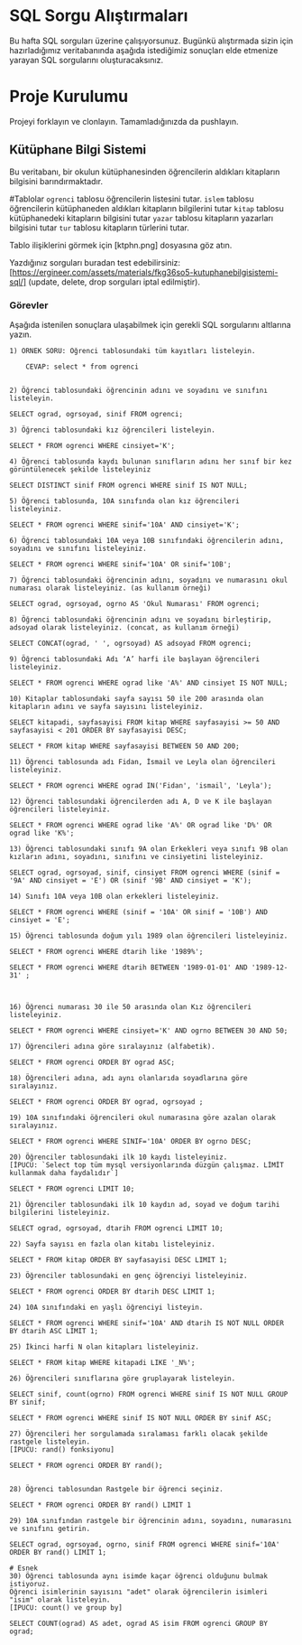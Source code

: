 # SQL Sorgu Alıştırmaları

Bu hafta SQL sorguları üzerine çalışıyorsunuz. Bugünkü alıştırmada sizin için hazırladığımız veritabanında aşağıda istediğimiz sonuçları elde etmenize yarayan SQL sorgularını oluşturacaksınız.

# Proje Kurulumu

Projeyi forklayın ve clonlayın. Tamamladığınızda da pushlayın.

## Kütüphane Bilgi Sistemi

Bu veritabanı, bir okulun kütüphanesinden öğrencilerin aldıkları kitapların bilgisini barındırmaktadır.

#Tablolar
`ogrenci` tablosu öğrencilerin listesini tutar.
`islem` tablosu öğrencilerin kütüphaneden aldıkları kitapların bilgilerini tutar
`kitap` tablosu kütüphanedeki kitapların bilgisini tutar
`yazar` tablosu kitapların yazarları bilgisini tutar
`tur` tablosu kitapların türlerini tutar.

Tablo ilişiklerini görmek için [ktphn.png] dosyasına göz atın.

Yazdığınız sorguları buradan test edebilirsiniz: [https://ergineer.com/assets/materials/fkg36so5-kutuphanebilgisistemi-sql/] (update, delete, drop sorguları iptal edilmiştir).

### Görevler

Aşağıda istenilen sonuçlara ulaşabilmek için gerekli SQL sorgularını altlarına yazın.

    1) ÖRNEK SORU: Öğrenci tablosundaki tüm kayıtları listeleyin.

    	CEVAP: select * from ogrenci


    2) Öğrenci tablosundaki öğrencinin adını ve soyadını ve sınıfını listeleyin.

    SELECT ograd, ogrsoyad, sinif FROM ogrenci;

    3) Öğrenci tablosundaki kız öğrencileri listeleyin.

    SELECT * FROM ogrenci WHERE cinsiyet='K';

    4) Öğrenci tablosunda kaydı bulunan sınıfların adını her sınıf bir kez görüntülenecek şekilde listeleyiniz

    SELECT DISTINCT sinif FROM ogrenci WHERE sinif IS NOT NULL;

    5) Öğrenci tablosunda, 10A sınıfında olan kız öğrencileri listeleyiniz.

    SELECT * FROM ogrenci WHERE sinif='10A' AND cinsiyet='K';

    6) Öğrenci tablosundaki 10A veya 10B sınıfındaki öğrencilerin adını, soyadını ve sınıfını listeleyiniz.

    SELECT * FROM ogrenci WHERE sinif='10A' OR sinif='10B';

    7) Öğrenci tablosundaki öğrencinin adını, soyadını ve numarasını okul numarası olarak listeleyiniz. (as kullanım örneği)

    SELECT ograd, ogrsoyad, ogrno AS 'Okul Numarası' FROM ogrenci;

    8) Öğrenci tablosundaki öğrencinin adını ve soyadını birleştirip, adsoyad olarak listeleyiniz. (concat, as kullanım örneği)

    SELECT CONCAT(ograd, ' ', ogrsoyad) AS adsoyad FROM ogrenci;

    9) Öğrenci tablosundaki Adı ‘A’ harfi ile başlayan öğrencileri listeleyiniz.

    SELECT * FROM ogrenci WHERE ograd like 'A%' AND cinsiyet IS NOT NULL;

    10) Kitaplar tablosundaki sayfa sayısı 50 ile 200 arasında olan kitapların adını ve sayfa sayısını listeleyiniz.

    SELECT kitapadi, sayfasayisi FROM kitap WHERE sayfasayisi >= 50 AND sayfasayisi < 201 ORDER BY sayfasayisi DESC;

    SELECT * FROM kitap WHERE sayfasayisi BETWEEN 50 AND 200;

    11) Öğrenci tablosunda adı Fidan, İsmail ve Leyla olan öğrencileri listeleyiniz.

    SELECT * FROM ogrenci WHERE ograd IN('Fidan', 'ismail', 'Leyla');

    12) Öğrenci tablosundaki öğrencilerden adı A, D ve K ile başlayan öğrencileri listeleyiniz.

    SELECT * FROM ogrenci WHERE ograd like 'A%' OR ograd like 'D%' OR ograd like 'K%';

    13) Öğrenci tablosundaki sınıfı 9A olan Erkekleri veya sınıfı 9B olan kızların adını, soyadını, sınıfını ve cinsiyetini listeleyiniz.

    SELECT ograd, ogrsoyad, sinif, cinsiyet FROM ogrenci WHERE (sinif = '9A' AND cinsiyet = 'E') OR (sinif '9B' AND cinsiyet = 'K');

    14) Sınıfı 10A veya 10B olan erkekleri listeleyiniz.

    SELECT * FROM ogrenci WHERE (sinif = '10A' OR sinif = '10B') AND cinsiyet = 'E';

    15) Öğrenci tablosunda doğum yılı 1989 olan öğrencileri listeleyiniz.

    SELECT * FROM ogrenci WHERE dtarih like '1989%';

    SELECT * FROM ogrenci WHERE dtarih BETWEEN '1989-01-01' AND '1989-12-31' ;



    16) Öğrenci numarası 30 ile 50 arasında olan Kız öğrencileri listeleyiniz.

    SELECT * FROM ogrenci WHERE cinsiyet='K' AND ogrno BETWEEN 30 AND 50;

    17) Öğrencileri adına göre sıralayınız (alfabetik).

    SELECT * FROM ogrenci ORDER BY ograd ASC;

    18) Öğrencileri adına, adı aynı olanlarıda soyadlarına göre sıralayınız.

    SELECT * FROM ogrenci ORDER BY ograd, ogrsoyad ;

    19) 10A sınıfındaki öğrencileri okul numarasına göre azalan olarak sıralayınız.

    SELECT * FROM ogrenci WHERE SINIF='10A' ORDER BY ogrno DESC;

    20) Öğrenciler tablosundaki ilk 10 kaydı listeleyiniz.
    [İPUCU: `Select top tüm mysql versiyonlarında düzgün çalışmaz. LİMİT kullanmak daha faydalıdır`]

    SELECT * FROM ogrenci LIMIT 10;

    21) Öğrenciler tablosundaki ilk 10 kaydın ad, soyad ve doğum tarihi bilgilerini listeleyiniz.

    SELECT ograd, ogrsoyad, dtarih FROM ogrenci LIMIT 10;

    22) Sayfa sayısı en fazla olan kitabı listeleyiniz.

    SELECT * FROM kitap ORDER BY sayfasayisi DESC LIMIT 1;

    23) Öğrenciler tablosundaki en genç öğrenciyi listeleyiniz.

    SELECT * FROM ogrenci ORDER BY dtarih DESC LIMIT 1;

    24) 10A sınıfındaki en yaşlı öğrenciyi listeyin.

    SELECT * FROM ogrenci WHERE sinif='10A' AND dtarih IS NOT NULL ORDER BY dtarih ASC LIMIT 1;

    25) İkinci harfi N olan kitapları listeleyiniz.

    SELECT * FROM kitap WHERE kitapadi LIKE '_N%';

    26) Öğrencileri sınıflarına göre gruplayarak listeleyin.

    SELECT sinif, count(ogrno) FROM ogrenci WHERE sinif IS NOT NULL GROUP BY sinif;

    SELECT * FROM ogrenci WHERE sinif IS NOT NULL ORDER BY sinif ASC;

    27) Öğrencileri her sorgulamada sıralaması farklı olacak şekilde rastgele listeleyin.
    [İPUCU: rand() fonksiyonu]

    SELECT * FROM ogrenci ORDER BY rand();


    28) Öğrenci tablosundan Rastgele bir öğrenci seçiniz.

    SELECT * FROM ogrenci ORDER BY rand() LIMIT 1

    29) 10A sınıfından rastgele bir öğrencinin adını, soyadını, numarasını ve sınıfını getirin.

    SELECT ograd, ogrsoyad, ogrno, sinif FROM ogrenci WHERE sinif='10A' ORDER BY rand() LIMIT 1;

    # Esnek
    30) Öğrenci tablosunda aynı isimde kaçar öğrenci olduğunu bulmak istiyoruz.
    Öğrenci isimlerinin sayısını "adet" olarak öğrencilerin isimleri "isim" olarak listeleyin.
    [İPUCU: count() ve group by]

    SELECT COUNT(ograd) AS adet, ograd AS isim FROM ogrenci GROUP BY ograd;
